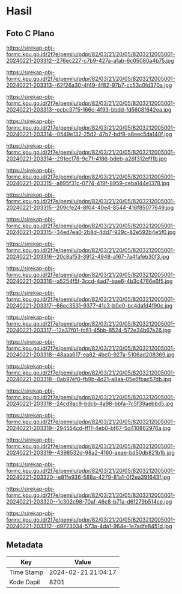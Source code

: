 # Hasil

## Foto C Plano

https://sirekap-obj-formc.kpu.go.id/2f7e/pemilu/pdpr/82/03/21/20/05/8203212005001-20240221-203312--276ec227-c7b9-427a-afab-6c05080a4b75.jpg

https://sirekap-obj-formc.kpu.go.id/2f7e/pemilu/pdpr/82/03/21/20/05/8203212005001-20240221-203313--62f26a30-4f49-4f82-97b7-cc53c0fd370a.jpg

https://sirekap-obj-formc.kpu.go.id/2f7e/pemilu/pdpr/82/03/21/20/05/8203212005001-20240221-203313--ecbc37f5-166c-4f93-bbdd-fd5608f642ea.jpg

https://sirekap-obj-formc.kpu.go.id/2f7e/pemilu/pdpr/82/03/21/20/05/8203212005001-20240221-203314--0549e132-25d2-47b7-bdf8-a8eec5da140f.jpg

https://sirekap-obj-formc.kpu.go.id/2f7e/pemilu/pdpr/82/03/21/20/05/8203212005001-20240221-203314--291ec178-9c71-4186-bdeb-a26f312ef11b.jpg

https://sirekap-obj-formc.kpu.go.id/2f7e/pemilu/pdpr/82/03/21/20/05/8203212005001-20240221-203315--a895f31c-0774-419f-8959-ceba144e1378.jpg

https://sirekap-obj-formc.kpu.go.id/2f7e/pemilu/pdpr/82/03/21/20/05/8203212005001-20240221-203315--209cfe24-8f04-40e4-8544-416f85077649.jpg

https://sirekap-obj-formc.kpu.go.id/2f7e/pemilu/pdpr/82/03/21/20/05/8203212005001-20240221-203315--34ed7ea0-2b8d-4dd7-929c-82e592b4e5f0.jpg

https://sirekap-obj-formc.kpu.go.id/2f7e/pemilu/pdpr/82/03/21/20/05/8203212005001-20240221-203316--20c8af53-3912-4948-a167-7a4fafeb30f3.jpg

https://sirekap-obj-formc.kpu.go.id/2f7e/pemilu/pdpr/82/03/21/20/05/8203212005001-20240221-203316--a5254f5f-3ccd-4ad7-bae6-4b3c4766e6f5.jpg

https://sirekap-obj-formc.kpu.go.id/2f7e/pemilu/pdpr/82/03/21/20/05/8203212005001-20240221-203317--66ec3531-9377-41c3-b0e0-bc4dafd4f90c.jpg

https://sirekap-obj-formc.kpu.go.id/2f7e/pemilu/pdpr/82/03/21/20/05/8203212005001-20240221-203317--12a37f01-fc61-45bb-8524-572e34b67e26.jpg

https://sirekap-obj-formc.kpu.go.id/2f7e/pemilu/pdpr/82/03/21/20/05/8203212005001-20240221-203318--48aaa617-ea82-4bc0-927a-5106ad208369.jpg

https://sirekap-obj-formc.kpu.go.id/2f7e/pemilu/pdpr/82/03/21/20/05/8203212005001-20240221-203318--0ab97ef0-fb9b-4d21-a8aa-05e6fbac57db.jpg

https://sirekap-obj-formc.kpu.go.id/2f7e/pemilu/pdpr/82/03/21/20/05/8203212005001-20240221-203318--24cd9ac9-bdcb-4a98-bbfa-7c5f39aebbd5.jpg

https://sirekap-obj-formc.kpu.go.id/2f7e/pemilu/pdpr/82/03/21/20/05/8203212005001-20240221-203319--294554cd-ff11-4eb0-bf67-5d410862976a.jpg

https://sirekap-obj-formc.kpu.go.id/2f7e/pemilu/pdpr/82/03/21/20/05/8203212005001-20240221-203319--4398532d-98a2-4160-aeae-bd50db821b1b.jpg

https://sirekap-obj-formc.kpu.go.id/2f7e/pemilu/pdpr/82/03/21/20/05/8203212005001-20240221-203320--e81fe936-588a-4279-81a1-0f2ea391643f.jpg

https://sirekap-obj-formc.kpu.go.id/2f7e/pemilu/pdpr/82/03/21/20/05/8203212005001-20240221-203320--1c302c98-70af-46c8-b71a-d6f279b514ce.jpg

https://sirekap-obj-formc.kpu.go.id/2f7e/pemilu/pdpr/82/03/21/20/05/8203212005001-20240221-203312--d9723034-573a-4da1-964e-1e7adfe8451d.jpg


## Metadata

| Key        | Value               |
| ---------- | ------------------- |
| Time Stamp | 2024-02-21 21:04:17 |
| Kode Dapil | 8201                |



